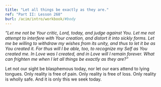 ```yaml
---
title: "Let all things be exactly as they are."
ref: "Part II: Lesson 268"
burl: /acim/intro/workbook/#body
---
```


*“Let me not be Your critic, Lord, today, and judge against You. Let me
not attempt to interfere with Your creation, and distort it into sickly
forms. Let me be willing to withdraw my wishes from its unity, and thus
to let it be as You created it. For thus will I be able, too, to
recognize my Self as You created me. In Love was I created, and in Love
will I remain forever. What can frighten me when I let all things be
exactly as they are?”*

Let not our sight be blasphemous today, nor let our ears attend to lying
tongues. Only reality is free of pain. Only reality is free of loss.
Only reality is wholly safe. And it is only this we seek today.


